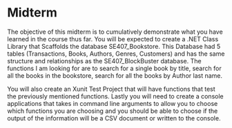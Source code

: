 # Midterm

The objective of this midterm is to cumulatively demonstrate what you have learned in the course thus far. You will be expected to create a .NET Class Library that Scaffolds the database SE407_Bookstore. This Database had 5 tables (Transactions, Books, Authors, Genres, Customers) and has the same structure and relationships as the SE407_BlockBuster database. The functions I am looking for are to search for a single book by title, search for all the books in the bookstore, search for all the books by Author last name.

You will also create an Xunit Test Project that will have functions that test the previously mentioned functions. Lastly you will need to create a console applications that takes in command line arguments to allow you to choose which functions you are choosing and you should be able to choose if the output of the information will be a CSV document or written to the console.

